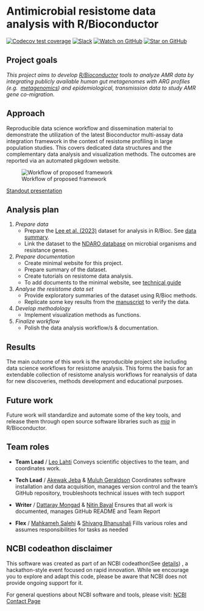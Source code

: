 
<!-- README.md is generated from README.Rmd. Please edit that file -->

# Antimicrobial resistome data analysis with R/Bioconductor

<!-- badges: start -->

[![Codecov test
coverage](https://codecov.io/gh/NCBI-Codeathons/amr-2024-team-lahti/branch/main/graph/badge.svg)](https://codecov.io/gh/NCBI-Codeathons/amr-2024-team-lahti?branch=main)
[![Slack](https://img.shields.io/badge/Slack-Join-blue.svg?logo=slack)](https://ncbiamrcodeathon.slack.com/x-p7700037081187-7765806765012-7763213820995/archives/C07L5HA3UFR)
[![Watch on
GitHub](https://img.shields.io/github/watchers/NCBI-Codeathons/amr-2024-team-lahti.svg?style=social)](https://github.com/NCBI-Codeathons/amr-2024-team-lahti/watchers)
[![Star on
GitHub](https://img.shields.io/github/stars/NCBI-Codeathons/amr-2024-team-lahti.svg?style=social)](https://github.com/NCBI-Codeathons/amr-2024-team-lahti/stargazers)
<!-- badges: end -->

## Project goals

*This project aims to develop
[R/Bioconductor](https://www.bioconductor.org/) tools to analyze AMR
data by integrating publicly available human gut metagenomes with ARG
profiles (e.g. 
[metagenomics](https://www.nature.com/subjects/metagenomics)) and
epidemiological, transmission data to study AMR gene co-migration.*

## Approach

Reproducible data science workflow and dissemination material to
demonstrate the utilization of the latest Bioconductor multi-assay data
integration framework in the context of resistome profiling in large
population studies. This covers dedicated data structures and the
complementary data analysis and visualization methods. The outcomes are
reported via an automated pkgdown website.

<figure>
<img src="articles/images/workflow.jpeg"
alt="Workflow of proposed framework" />
<figcaption aria-hidden="true">Workflow of proposed
framework</figcaption>
</figure>

[Standout presentation](/standouts/standout-day1.odp)

## Analysis plan

1.  *Prepare data*
    - Prepare the [Lee et
      al. (2023)](https://github.com/microbiome/data/tree/main/Lee2023)
      dataset for analysis in R/Bioc. See [data
      summary](https://ncbi-codeathons.github.io/amr-2024-team-lahti/articles/data_summary.html).
    - Link the dataset to the [NDARO
      database](https://www.ncbi.nlm.nih.gov/pathogens/antimicrobial-resistance/)
      on microbial organisms and resistance genes.
2.  *Prepare documentation*
    - Create minimal website for this project.
    - Prepare summary of the dataset.
    - Create tutorials on resistome data analysis.
    - To add documents to the minimal website, see [technical
      guide](https://ncbi-codeathons.github.io/amr-2024-team-lahti/articles/addqmd.html)
3.  *Analyse the resistome data set*
    - Provide exploratory summaries of the dataset using R/Bioc methods.
    - Replicate some key results from the
      [manuscript](https://www.nature.com/articles/s41467-023-36633-7)
      to verify the data.
4.  *Develop methodology*
    - Implement visualization methods as functions.
5.  *Finalize workflow*
    - Polish the data analysis workflow/s & documentation.

## Results

The main outcome of this work is the reproducible project site including
data science workflows for resistome analysis. This forms the basis for
an extendable collection of resistome analysis workflows for reanalysis
of data for new discoveries, methods development and educational
purposes.

## Future work

Future work will standardize and automate some of the key tools, and
release them through open source software libraries such as
*[mia](https://microbiome.github.io/mia/)* in R/Bioconductor.

## Team roles

- **Team Lead** / [Leo Lahti](https://github.com/antagomir) Conveys
  scientific objectives to the team, and coordinates work.

- **Tech Lead** / [Akewak Jeba](https://github.com/ake123) & [Muluh
  Geraldson](https://github.com/Daenarys8) Coordinates software
  installation and data acquisition, manages version control and the
  team’s GitHub repository, troubleshoots technical issues with tech
  support

- **Writer** / [Dattaray Mongad](https://github.com/microDM) & [Nitin
  Bayal](https://github.com/nixonbyl) Ensures that all work is
  documented, manages GitHub README and Team Report

- **Flex** / [Mahkameh Salehi](https://github.com/mahkamehsalehi) &
  [Shivang Bhanushali](https://github.com/ShivangPB) Fills various roles
  and assumes responsibilities for tasks as needed

## NCBI codeathon disclaimer

This software was created as part of an NCBI codeathon(See
[details](https://www.nlm.nih.gov/ncbi/workshops/2024-09_AMR-Codeathon/codeathon-details.html))
, a hackathon-style event focused on rapid innovation. While we
encourage you to explore and adapt this code, please be aware that NCBI
does not provide ongoing support for it.

For general questions about NCBI software and tools, please visit: [NCBI
Contact Page](https://www.ncbi.nlm.nih.gov/home/about/contact/)
